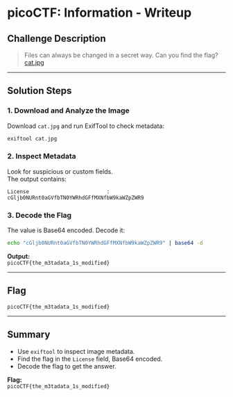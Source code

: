 # picoCTF: Information - Writeup

## Challenge Description

> Files can always be changed in a secret way. Can you find the flag?  
> [cat.jpg](https://mercury.picoctf.net/static/e5825f58ef798fdd1af3f6013592a971/cat.jpg)

---

## Solution Steps

### 1. Download and Analyze the Image

Download `cat.jpg` and run ExifTool to check metadata:

```bash
exiftool cat.jpg
```

### 2. Inspect Metadata

Look for suspicious or custom fields.  
The output contains:

```
License                         : cGljb0NURnt0aGVfbTN0YWRhdGFfMXNfbW9kaWZpZWR9
```

### 3. Decode the Flag

The value is Base64 encoded. Decode it:

```bash
echo "cGljb0NURnt0aGVfbTN0YWRhdGFfMXNfbW9kaWZpZWR9" | base64 -d
```

**Output:**  
`picoCTF{the_m3tadata_1s_modified}`

---

## Flag

```
picoCTF{the_m3tadata_1s_modified}
```

---

## Summary

- Use `exiftool` to inspect image metadata.
- Find the flag in the `License` field, Base64 encoded.
- Decode the flag to get the answer.

**Flag:**  
`picoCTF{the_m3tadata_1s_modified}`
